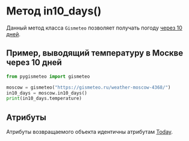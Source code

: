 # Метод in10_days()

Данный метод класса `Gismeteo` позволяет получать погоду [через 10 дней](https://gismeteo.ru/weather-moscow-4368/10-day/).

## Пример, выводящий температуру в Москве через 10 дней

```python
from pygismeteo import gismeteo

moscow = gismeteo("https://gismeteo.ru/weather-moscow-4368/")
in10_days = moscow.in10_days()
print(in10_days.temperature)
```

## Атрибуты

Атрибуты возвращаемого объекта идентичны атрибутам [Today](today.md).
